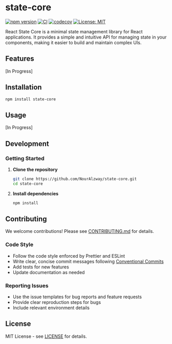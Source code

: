 # state-core

[![npm version](https://badge.fury.io/js/state-core.svg)](https://badge.fury.io/js/state-core)
[![CI](https://github.com/NourAlzway/state-core/workflows/CI/badge.svg)](https://github.com/NourAlzway/state-core/actions)
[![codecov](https://codecov.io/gh/NourAlzway/state-core/branch/master/graph/badge.svg)](https://codecov.io/gh/NourAlzway/state-core)
[![License: MIT](https://img.shields.io/badge/License-MIT-yellow.svg)](https://opensource.org/licenses/MIT)

React State Core is a minimal state management library for React applications. It provides a simple and intuitive API for managing state in your components, making it easier to build and maintain complex UIs.

## Features

[In Progress]

## Installation

```bash
npm install state-core
```

## Usage

[In Progress]

## Development

### Getting Started

1. **Clone the repository**

   ```bash
   git clone https://github.com/NourAlzway/state-core.git
   cd state-core
   ```

2. **Install dependencies**

   ```bash
   npm install
   ```

## Contributing

We welcome contributions! Please see [CONTRIBUTING.md](CONTRIBUTING.md) for details.

### Code Style

- Follow the code style enforced by Prettier and ESLint
- Write clear, concise commit messages following [Conventional Commits](https://conventionalcommits.org/)
- Add tests for new features
- Update documentation as needed

### Reporting Issues

- Use the issue templates for bug reports and feature requests
- Provide clear reproduction steps for bugs
- Include relevant environment details

## License

MIT License - see [LICENSE](LICENSE) for details.
